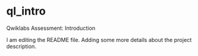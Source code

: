 # ql_intro
Qwiklabs Assessment: Introduction

I am editing the README file. Adding some more details about the project description.
